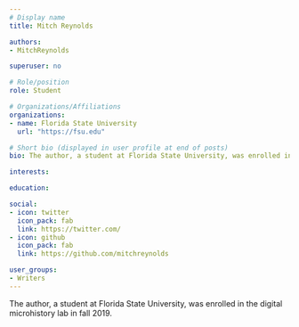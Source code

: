 ```yaml
---
# Display name
title: Mitch Reynolds

authors:
- MitchReynolds

superuser: no

# Role/position
role: Student

# Organizations/Affiliations
organizations:
- name: Florida State University
  url: "https://fsu.edu"

# Short bio (displayed in user profile at end of posts)
bio: The author, a student at Florida State University, was enrolled in the digital microhistory lab in Fall 2019.

interests:

education:

social:
- icon: twitter
  icon_pack: fab
  link: https://twitter.com/
- icon: github
  icon_pack: fab
  link: https://github.com/mitchreynolds

user_groups:
- Writers
---
```

The author, a student at Florida State University, was enrolled in the digital microhistory lab in fall 2019.
